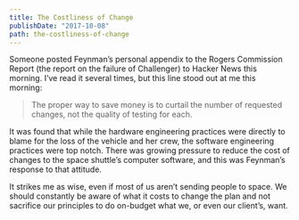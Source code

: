 ```yaml
---
title: The Costliness of Change
publishDate: "2017-10-08"
path: the-costliness-of-change
---
```


Someone posted Feynman’s personal appendix to the Rogers Commission Report (the report on the failure of Challenger) to Hacker News this morning. I’ve read it several times, but this line stood out at me this morning:

> The proper way to save money is to curtail the number of requested changes, not the quality of testing for each.

It was found that while the hardware engineering practices were directly to blame for the loss of the vehicle and her crew, the software engineering practices were top notch. There was growing pressure to reduce the cost of changes to the space shuttle’s computer software, and this was Feynman’s response to that attitude.

It strikes me as wise, even if most of us aren’t sending people to space. We should constantly be aware of what it costs to change the plan and not sacrifice our principles to do on-budget what we, or even our client’s, want.